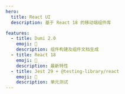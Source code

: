 ```yaml
---
hero:
  title: React UI
  description: 基于 React 18 的移动端组件库

features:
  - title: Dumi 2.0
    emoji: 🚀
    description: 组件构建及组件文档生成
  - title: React 18
    emoji: 🌈
    description: 最新特性
  - title: Jest 29 + @testing-library/react
    emoji: 💎
    description: 单元测试
---
```

